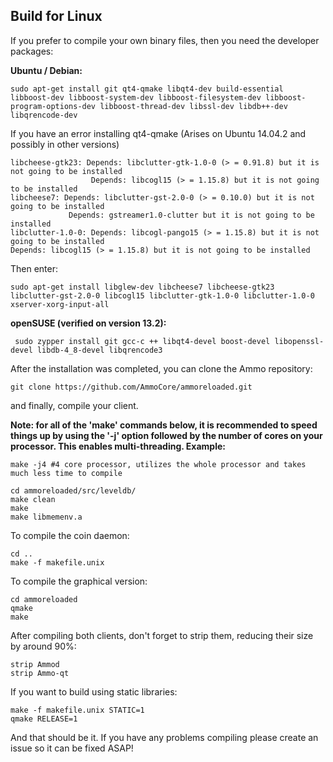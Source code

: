 ## Build for Linux
If you prefer to compile your own binary files, then you need the developer packages:

<b>Ubuntu / Debian:</b>
 
 	sudo apt-get install git qt4-qmake libqt4-dev build-essential libboost-dev libboost-system-dev libboost-filesystem-dev libboost-program-options-dev libboost-thread-dev libssl-dev libdb++-dev libqrencode-dev

If you have an error installing qt4-qmake (Arises on Ubuntu 14.04.2 and possibly in other versions)

	libcheese-gtk23: Depends: libclutter-gtk-1.0-0 (> = 0.91.8) but it is not going to be installed
	                  Depends: libcogl15 (> = 1.15.8) but it is not going to be installed
	libcheese7: Depends: libclutter-gst-2.0-0 (> = 0.10.0) but it is not going to be installed
	             Depends: gstreamer1.0-clutter but it is not going to be installed
	libclutter-1.0-0: Depends: libcogl-pango15 (> = 1.15.8) but it is not going to be installed
    Depends: libcogl15 (> = 1.15.8) but it is not going to be installed

Then enter:

	sudo apt-get install libglew-dev libcheese7 libcheese-gtk23 libclutter-gst-2.0-0 libcogl15 libclutter-gtk-1.0-0 libclutter-1.0-0 xserver-xorg-input-all

<b>openSUSE (verified on version 13.2):</b>

	 sudo zypper install git gcc-c ++ libqt4-devel boost-devel libopenssl-devel libdb-4_8-devel libqrencode3

After the installation was completed, you can clone the Ammo repository:
	
    git clone https://github.com/AmmoCore/ammoreloaded.git

and finally, compile your client.

<b>Note: for all of the 'make' commands below, it is recommended to speed things up by using the '-j' option followed by the number of cores on your processor. This enables multi-threading. Example:</b>

	make -j4 #4 core processor, utilizes the whole processor and takes much less time to compile

	cd ammoreloaded/src/leveldb/
	make clean
	make
	make libmemenv.a 

To compile the coin daemon:
	
    cd ..
	make -f makefile.unix

To compile the graphical version:

	cd ammoreloaded
	qmake
	make

After compiling both clients, don't forget to strip them, reducing their size by around 90%:

	strip Ammod
	strip Ammo-qt

If you want to build using static libraries:
	
    make -f makefile.unix STATIC=1
	qmake RELEASE=1

And that should be it. If you have any problems compiling please create an issue so it can be fixed ASAP!
